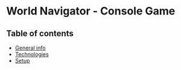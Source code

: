 # World Navigator - Console Game

## Table of contents
* [General info](#general-info)
* [Technologies](#technologies)
* [Setup](#setup)
